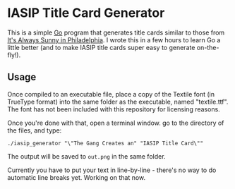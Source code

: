 # IASIP Title Card Generator

This is a simple [Go](https://golang.org) program that generates title cards similar to those from
[It's Always Sunny in Philadelphia](https://en.wikipedia.org/wiki/It%27s_Always_Sunny_in_Philadelphia).
I wrote this in a few hours to learn Go a little better (and to make IASIP title cards super easy to
generate on-the-fly!).

## Usage

Once compiled to an executable file, place a copy of the Textile font (in TrueType format) into the
same folder as the executable, named "textile.ttf".
The font has not been included with this repository for licensing reasons.

Once you're done with that, open a terminal window. go to the directory of the files, and type:

```
./iasip_generator "\"The Gang Creates an" "IASIP Title Card\""
```

The output will be saved to `out.png` in the same folder.

Currently you have to put your text in line-by-line - there's no way to do automatic line breaks yet.
Working on that now.
